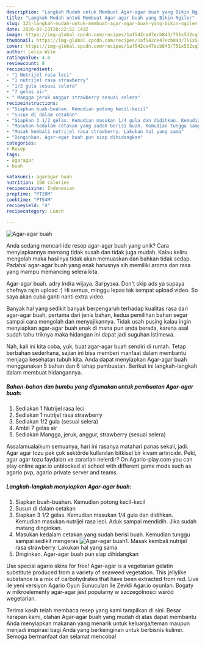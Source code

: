 ```yaml
---
description: "Langkah Mudah untuk Membuat Agar-agar buah yang Bikin Ngiler"
title: "Langkah Mudah untuk Membuat Agar-agar buah yang Bikin Ngiler"
slug: 325-langkah-mudah-untuk-membuat-agar-agar-buah-yang-bikin-ngiler
date: 2020-07-23T20:22:52.143Z
image: https://img-global.cpcdn.com/recipes/1af542ce47ecb843/751x532cq70/agar-agar-buah-foto-resep-utama.jpg
thumbnail: https://img-global.cpcdn.com/recipes/1af542ce47ecb843/751x532cq70/agar-agar-buah-foto-resep-utama.jpg
cover: https://img-global.cpcdn.com/recipes/1af542ce47ecb843/751x532cq70/agar-agar-buah-foto-resep-utama.jpg
author: Lelia Wise
ratingvalue: 4.8
reviewcount: 8
recipeingredient:
- "1 Nutrijel rasa leci"
- "1 nutrijel rasa strawberry"
- "1/2 gula sesuai selera"
- "7 gelas air"
- " Mangga jeruk anggur strawberry sesuai selera"
recipeinstructions:
- "Siapkan buah-buahan. Kemudian potong kecil-kecil"
- "Susun di dalam cetakan"
- "Siapkan 3 1/2 gelas. Kemudian masukan 1/4 gula dan didihkan. Kemudian masukan nutrijel rasa leci. Aduk sampai mendidih. Jika sudah matang dinginkan."
- "Masukan kedalam cetakan yang sudah berisi buah. Kemudian tunggu sampai sedikit mengeras"
- "Masak kembali nutrijel rasa strawberry. Lakukan hal yang sama"
- "Dinginkan. Agar-agar buah pun siap dihidangkan"
categories:
- Resep
tags:
- agaragar
- buah

katakunci: agaragar buah 
nutrition: 198 calories
recipecuisine: Indonesian
preptime: "PT20M"
cooktime: "PT54M"
recipeyield: "4"
recipecategory: Lunch

---
```



![Agar-agar buah](https://img-global.cpcdn.com/recipes/1af542ce47ecb843/751x532cq70/agar-agar-buah-foto-resep-utama.jpg)

Anda sedang mencari ide resep agar-agar buah yang unik? Cara menyiapkannya memang tidak susah dan tidak juga mudah. Kalau keliru mengolah maka hasilnya tidak akan memuaskan dan bahkan tidak sedap. Padahal agar-agar buah yang enak harusnya sih memiliki aroma dan rasa yang mampu memancing selera kita.

Agar-agar buah. adry indra wijaya. Загрузка. Don&#39;t skip ads ya supaya chefnya rajin upload :) Hi semua, minggu lepas tak sempat upload video. So saya akan cuba ganti nanti extra video.

Banyak hal yang sedikit banyak berpengaruh terhadap kualitas rasa dari agar-agar buah, pertama dari jenis bahan, kedua pemilihan bahan segar sampai cara mengolah dan menyajikannya. Tidak usah pusing kalau ingin menyiapkan agar-agar buah enak di mana pun anda berada, karena asal sudah tahu triknya maka hidangan ini dapat jadi suguhan istimewa.


Nah, kali ini kita coba, yuk, buat agar-agar buah sendiri di rumah. Tetap berbahan sederhana, sajian ini bisa memberi manfaat dalam membantu menjaga kesehatan tubuh kita. Anda dapat menyiapkan Agar-agar buah menggunakan 5 bahan dan 6 tahap pembuatan. Berikut ini langkah-langkah dalam membuat hidangannya.

<!--inarticleads1-->

##### Bahan-bahan dan bumbu yang digunakan untuk pembuatan Agar-agar buah:

1. Sediakan 1 Nutrijel rasa leci
1. Sediakan 1 nutrijel rasa strawberry
1. Sediakan 1/2 gula (sesuai selera)
1. Ambil 7 gelas air
1. Sediakan  Mangga, jeruk, anggur, strawberry (sesuai selera)


Assalamualaikum semuanya, hari ini rasanya matahari panas sekali, jadi. Agar agar tozu pek çok sektörde kullanılan bitkisel bir kıvam artırıcıdır. Peki, agar agar tozu faydaları ve zararları nelerdir? On Agario-play.com you can play online agar.io unblocked at school with different game mods such as agario pvp, agario private server and teams. 

<!--inarticleads2-->

##### Langkah-langkah menyiapkan Agar-agar buah:

1. Siapkan buah-buahan. Kemudian potong kecil-kecil
1. Susun di dalam cetakan
1. Siapkan 3 1/2 gelas. Kemudian masukan 1/4 gula dan didihkan. Kemudian masukan nutrijel rasa leci. Aduk sampai mendidih. Jika sudah matang dinginkan.
1. Masukan kedalam cetakan yang sudah berisi buah. Kemudian tunggu sampai sedikit mengeras
<img src="//assets-global.cpcdn.com/assets/icons/button_play-2c75c40dde080a61004c1f40b05d8f140eaff45d7e9e6481dc71c63d2e7c4909.png" alt="Agar-agar buah">1. Masak kembali nutrijel rasa strawberry. Lakukan hal yang sama
1. Dinginkan. Agar-agar buah pun siap dihidangkan


Use special agario skins for free! Agar-agar is a vegetarian gelatin substitute produced from a variety of seaweed vegetation. This jellylike substance is a mix of carbohydrates that have been extracted from red. Live ile yeni versiyon Agario Oyun Sunucuları İle Zevkli Agar.io oyunları. Bogaty w mikroelementy agar-agar jest popularny w szczególności wśród wegetarian. 

Terima kasih telah membaca resep yang kami tampilkan di sini. Besar harapan kami, olahan Agar-agar buah yang mudah di atas dapat membantu Anda menyiapkan makanan yang menarik untuk keluarga/teman maupun menjadi inspirasi bagi Anda yang berkeinginan untuk berbisnis kuliner. Semoga bermanfaat dan selamat mencoba!

